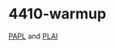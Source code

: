# 4410-warmup

[PAPL](https://papl.cs.brown.edu/2020/) and [PLAI](https://cs.brown.edu/courses/cs173/2012/book/)
